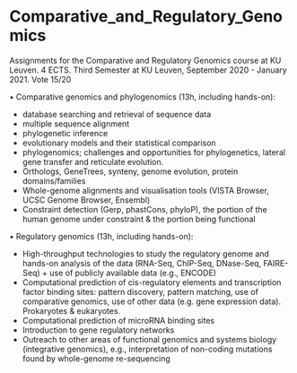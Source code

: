 #     Comparative_and_Regulatory_Genomics

Assignments for the Comparative and Regulatory Genomics course at KU Leuven. 4 ECTS. 
Third Semester at KU Leuven, September 2020 - January 2021.
Vote 15/20

• Comparative genomics and phylogenomics (13h, including hands-on):
  - database searching and retrieval of sequence data
  - multiple sequence alignment
  - phylogenetic inference
  - evolutionary models and their statistical comparison
  - phylogenomics; challenges and opportunities for phylogenetics, lateral gene transfer and reticulate evolution.
  - Orthologs, GeneTrees, synteny, genome evolution, protein domains/families
  - Whole-genome alignments and visualisation tools (VISTA Browser, UCSC Genome Browser, Ensembl)
  - Constraint detection (Gerp, phastCons, phyloP), the portion of the human genome under constraint & the portion being functional

• Regulatory genomics (13h, including hands-on):
  - High-throughput technologies to study the regulatory genome and hands-on analysis of the data (RNA-Seq, ChIP-Seq, DNase-Seq, FAIRE-Seq) + use of publicly available data (e.g., ENCODE)
  - Computational prediction of cis-regulatory elements and transcription factor binding sites: pattern discovery, pattern matching, use of comparative genomics, use of other data (e.g. gene expression data). Prokaryotes & eukaryotes.
  - Computational prediction of microRNA binding sites
  - Introduction to gene regulatory networks
  - Outreach to other areas of functional genomics and systems biology (integrative genomics), e.g., interpretation of non-coding mutations found by whole-genome re-sequencing
